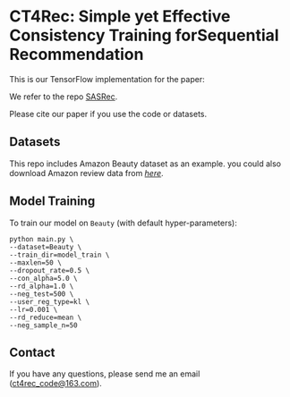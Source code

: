 # CT4Rec: Simple yet Effective Consistency Training forSequential Recommendation

This is our TensorFlow implementation for the paper:

We refer to the repo [SASRec](https://github.com/kang205/SASRec).

Please cite our paper if you use the code or datasets.

## Datasets

This repo includes Amazon Beauty dataset as an example. you could also download Amazon review data from *[here](http://jmcauley.ucsd.edu/data/amazon/index.html)*.

## Model Training

To train our model on `Beauty` (with default hyper-parameters): 

```
python main.py \
--dataset=Beauty \
--train_dir=model_train \
--maxlen=50 \
--dropout_rate=0.5 \
--con_alpha=5.0 \
--rd_alpha=1.0 \
--neg_test=500 \
--user_reg_type=kl \
--lr=0.001 \
--rd_reduce=mean \
--neg_sample_n=50
```

## Contact

If you have any questions, please send me an email (ct4rec_code@163.com).

